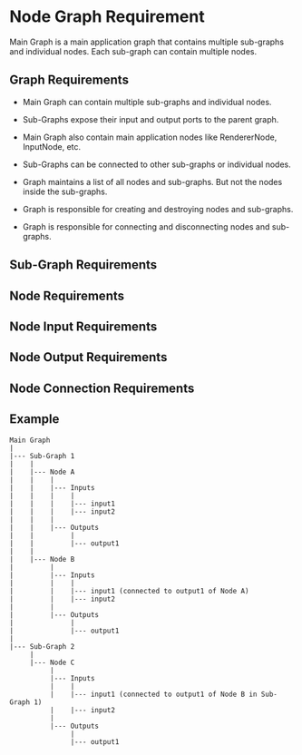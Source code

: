 # Node Graph Requirement


Main Graph is a main application graph that contains multiple sub-graphs and individual nodes. Each sub-graph can contain multiple nodes.



## Graph Requirements
* Main Graph can contain multiple sub-graphs and individual nodes.
* Sub-Graphs expose their input and output ports to the parent graph.
* Main Graph also contain main application nodes like RendererNode, InputNode, etc.

* Sub-Graphs can be connected to other sub-graphs or individual nodes.

* Graph maintains a list of all nodes and sub-graphs. But not the nodes inside the sub-graphs.

* Graph is responsible for creating and destroying nodes and sub-graphs.

* Graph is responsible for connecting and disconnecting nodes and sub-graphs.


## Sub-Graph Requirements


## Node Requirements

## Node Input Requirements

## Node Output Requirements

## Node Connection Requirements



## Example

```
Main Graph
|
|--- Sub-Graph 1
|    |
|    |--- Node A
|    |    |
|    |    |--- Inputs
|    |    |    |
|    |    |    |--- input1
|    |    |    |--- input2
|    |    |
|    |    |--- Outputs
|    |         |
|    |         |--- output1
|    |
|    |--- Node B
|         |
|         |--- Inputs
|         |    |
|         |    |--- input1 (connected to output1 of Node A)
|         |    |--- input2
|         |
|         |--- Outputs
|              |
|              |--- output1
|
|--- Sub-Graph 2
     |
     |--- Node C
          |
          |--- Inputs
          |    |
          |    |--- input1 (connected to output1 of Node B in Sub-Graph 1)
          |    |--- input2
          |
          |--- Outputs
               |
               |--- output1


```